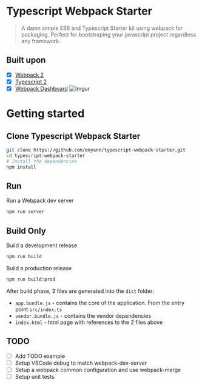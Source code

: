 # Typescript Webpack Starter
>A damn simple ES6 and Typescript Starter kit using webpack for packaging. Perfect for bootstraping your javascript project regardless any framework.

## Built upon

- [x] [Webpack 2](https://webpack.github.io/docs/roadmap.html#2)
- [x] [Typescript 2](https://blogs.msdn.microsoft.com/typescript/2016/07/11/announcing-typescript-2-0-beta/)
- [x] [Webpack Dashboard](https://github.com/FormidableLabs/webpack-dashboard)
![Imgur](http://i.imgur.com/pETTX85.png)
# Getting started

## Clone Typescript Webpack Starter
```bash
git clone https://github.com/emyann/typescript-webpack-starter.git
cd typescript-webpack-starter
# Install the dependencies
npm install
```

## Run
Run a Webpack dev server 
```bash
npm run server
```

## Build Only
Build a development release
```bash
npm run build
```

Build a production release
```bash
npm run build:prod
```
After build phase, 3 files are generated into the `dist` folder:
- `app.bundle.js` - contains the core of the application. From the entry point `src/index.ts`
- `vendor.bundle.js` - contains the vendor dependencies
- `index.html` - html page with references to the 2 files above

## TODO

- [ ] Add TODO example
- [ ] Setup VSCode debug to match webpack-dev-server
- [ ] Setup a webpack common configuration and use webpack-merge
- [ ] Setup unit tests
